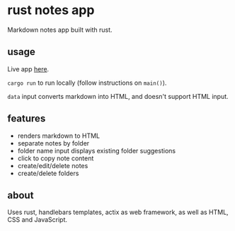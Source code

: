 # rust notes app

Markdown notes app built with rust.

## usage

Live app [here](https://rust-notes.onrender.com).

`cargo run` to run locally (follow instructions on `main()`).

`data` input converts markdown into HTML, and doesn't support HTML input.

## features

- renders markdown to HTML
- separate notes by folder
- folder name input displays existing folder suggestions
- click to copy note content
- create/edit/delete notes
- create/delete folders

## about

Uses rust, handlebars templates, actix as web framework, as well as HTML, CSS and JavaScript.
